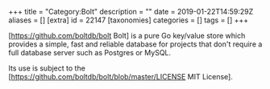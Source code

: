 +++
title = "Category:Bolt"
description = ""
date = 2019-01-22T14:59:29Z
aliases = []
[extra]
id = 22147
[taxonomies]
categories = []
tags = []
+++

[https://github.com/boltdb/bolt Bolt] is a pure Go key/value store which provides a simple, fast and reliable database for projects that don't require a full database server such as Postgres or MySQL.

Its use is subject to the [https://github.com/boltdb/bolt/blob/master/LICENSE MIT License].
